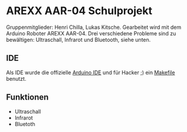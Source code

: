 # AREXX AAR-04 Schulprojekt
Gruppenmitglieder: Henri Chilla, Lukas Kitsche. Gearbeitet wird mit dem Arduino Roboter AREXX AAR-04. Drei verschiedene Probleme sind zu bewältigen: Ultraschall, Infrarot und Bluetooth, siehe unten.

## IDE
Als IDE wurde die offizielle [Arduino IDE](http://arduino.cc/en/main/software "git") und für Hacker ;) ein [Makefile](https://github.com/sudar/Arduino-Makefile "git") benutzt.

## Funktionen
* Ultraschall
* Infrarot
* Bluetoth
